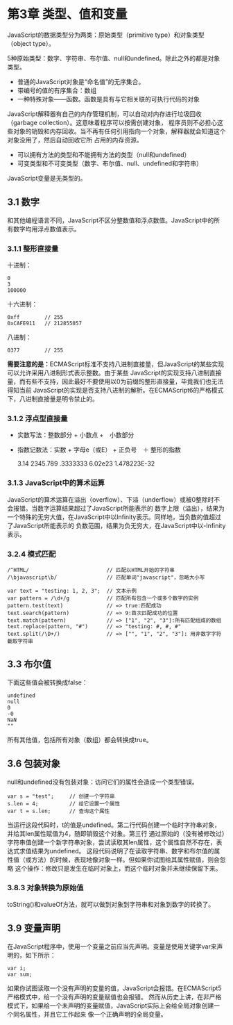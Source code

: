 # 第3章 类型、值和变量

JavaScript的数据类型分为两类：原始类型（primitive type）和对象类型（object type）。

5种原始类型：数字、字符串、布尔值、null和undefined。除此之外的都是对象类型。

* 普通的JavaScript对象是“命名值”的无序集合。
* 带编号的值的有序集合：数组
* 一种特殊对象——函数。函数是具有与它相关联的可执行代码的对象

JavaScript解释器有自己的内存管理机制，可以自动对内存进行垃圾回收（garbage collection）。这意味着程序可以按需创建对象，
程序员则不必担心这些对象的销毁和内存回收。当不再有任何引用指向一个对象，解释器就会知道这个对象没用了，然后自动回收它所
占用的内存资源。

* 可以拥有方法的类型和不能拥有方法的类型（null和undefined）
* 可变类型和不可变类型（数字、布尔值、null、undefined和字符串）

JavaScript变量是无类型的。

## 3.1 数字

和其他编程语言不同，JavaScript不区分整数值和浮点数值。JavaScript中的所有数字均用浮点数值表示。

### 3.1.1 整形直接量

十进制：

    0
    3
    100000

十六进制：

    0xff        // 255
    0xCAFE911   // 212855057

八进制：

    0377        // 255

<b>需要注意的是：</b>ECMAScript标准不支持八进制直接量，但JavaScript的某些实现可以允许采用八进制形式表示整数。由于某些
JavaScript的实现支持八进制直接量，而有些不支持，因此最好不要使用以0为前缀的整形直接量，毕竟我们也无法得知当前
JavaScript的实现是否支持八进制的解析。在ECMAScript6的严格模式下，八进制直接量是明令禁止的。

### 3.1.2 浮点型直接量

* 实数写法：整数部分 + 小数点 +　小数部分
* 指数记数法：实数 + 字母e（或E） + 正负号　＋ 整形的指数

    3.14
    2345.789
    .3333333
    6.02e23
    1.478223E-32

### 3.1.3 JavaScript中的算术运算

JavaScript的算术运算在溢出（overflow）、下溢（underflow）或被0整除时不会报错。当数字运算结果超过了JavaScript所能表示的
数字上限（溢出），结果为一个特殊的无穷大值，在JavaScript中以Infinity表示。同样地，当负数的值超过了JavaScript所能表示的
负数范围，结果为负无穷大，在JavaScript中以-Infinity表示。

### 3.2.4 模式匹配

    /^HTML/                         // 匹配以HTML开始的字符串
    /\bjavascript\b/                // 匹配单词"javascript"，忽略大小写

    var text = "testing: 1, 2, 3";  // 文本示例
    var pattern = /\d+/g            // 匹配所有包含一个或多个数字的实例
    pattern.test(text)              // => true:匹配成功
    text.search(pattern)            // => 9:首次匹配成功的位置
    text.match(pattern)             // => ["1", "2", "3"]:所有匹配组成的数组
    text.replace(pattern, "#")      // => "testing: #, #, #"
    text.split(/\D+/)               // => ["", "1", "2", "3"]: 用非数字字符截取字符串

## 3.3 布尔值

下面这些值会被转换成false：

    undefined
    null
    0
    -0
    NaN
    ""

所有其他值，包括所有对象（数组）都会转换成true。

## 3.6 包装对象

null和undefined没有包装对象：访问它们的属性会造成一个类型错误。

    var s = "test";     // 创建一个字符串
    s.len = 4;          // 给它设置一个属性
    var t = s.len;      // 查询这个属性

当运行这段代码时，t的值是undefined。第二行代码创建一个临时字符串对象，并给其len属性赋值为4，随即销毁这个对象。第三行
通过原始的（没有被修改过）字符串值创建一个新字符串对象，尝试读取其len属性，这个属性自然不存在，表达式求值结果为undefined。
这段代码说明了在读取字符串、数字和布尔值的属性值（或方法）的时候，表现地像对象一样。但如果你试图给其属性赋值，则会忽略
这个操作：修改只是发生在临时对象上，而这个临时对象并未继续保留下来。

### 3.8.3 对象转换为原始值

toString()和valueOf方法，就可以做到对象到字符串和对象到数字的转换了。

## 3.9 变量声明

在JavaScript程序中，使用一个变量之前应当先声明。变量是使用关键字var来声明的，如下所示：

    var i;
    var sum;

如果你试图读取一个没有声明的变量的值，JavaScript会报错。在ECMAScript5严格模式中，给一个没有声明的变量赋值也会报错。
然而从历史上讲，在非严格模式下，如果给一个未声明的变量赋值，JavaScript实际上会给全局对象创建一个同名属性，并且它工作起来
像一个正确声明的全局变量。




























